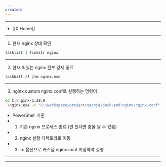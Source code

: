```yaml
---
created:
---
```

---
- [[0 Home]]
---

1. 현재 nginx 상태 확인
```bash
tasklist | findstr nginx
```

---

2. 현재 떠있는 nginx 전부 강제 종료
```bash
taskkill /f /im nginx.exe
```

---

3. nginx custom nginx.conf로 실행하는 명령어
```bash
cd C:\nginx-1.28.0
.\nginx.exe -c "C:\workspace\project\techie\back-end\nginx\nginx.conf"
```
- PowerShell 기준
- 1. 기존 nginx 프로세스 종료 (안 껐다면 충돌 날 수 있음)
- 2. nginx 실행 디렉토리로 이동
- 3. -c 옵션으로 커스텀 nginx.conf 지정하여 실행

---

---